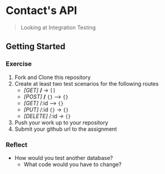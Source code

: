 # Contact's API
> Looking at Integration Testing

## Getting Started

### Exercise

  1. Fork and Clone this repository
  1. Create at least two test scenarios for the following routes
      * _[GET]_ **/** -> `[]`
      * _[POST]_ **/** `{}` --> `{}`
      * _[GET]_ /:id –> `{}`
      * _[PUT]_ /:id `{}` -> `{}`
      * _[DELETE]_ /:id -> `{}`
  1. Push your work up to your repository
  1. Submit your github url to the assignment
  
### Reflect

* How would you test another database?
  * What code would you have to change?
